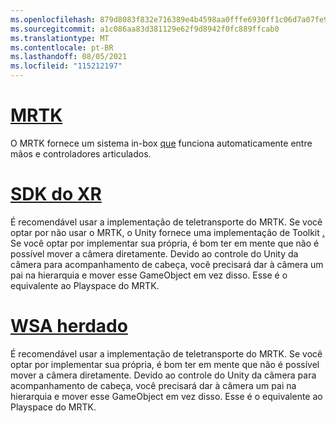 ```yaml
---
ms.openlocfilehash: 879d8083f832e716389e4b4598aa0fffe6930ff1c06d7a07fe9e4dacc98e7937
ms.sourcegitcommit: a1c086aa83d381129e62f9d8942f0fc889ffcab0
ms.translationtype: MT
ms.contentlocale: pt-BR
ms.lasthandoff: 08/05/2021
ms.locfileid: "115212197"
---
```

# <a name="mrtk"></a>[MRTK](#tab/mrtk)
<!-- NEVER CHANGE THE ABOVE LINE! -->

O MRTK fornece um sistema in-box [que](/windows/mixed-reality/mrtk-unity/features/teleport-system/teleport-system) funciona automaticamente entre mãos e controladores articulados.

# <a name="xr-sdk"></a>[SDK do XR](#tab/xr)
<!-- NEVER CHANGE THE ABOVE LINE! -->

É recomendável usar a implementação de teletransporte do MRTK.
Se você optar por não usar o MRTK, o Unity fornece uma implementação de Toolkit [.](https://docs.unity3d.com/Packages/com.unity.xr.interaction.toolkit@1.0/manual/locomotion.html)
Se você optar por implementar sua própria, é bom ter em mente que não é possível mover a câmera diretamente. Devido ao controle do Unity da câmera para acompanhamento de cabeça, você precisará dar à câmera um pai na hierarquia e mover esse GameObject em vez disso. Esse é o equivalente ao Playspace do MRTK.

# <a name="legacy-wsa"></a>[WSA herdado](#tab/wsa)
<!-- NEVER CHANGE THE ABOVE LINE! -->

É recomendável usar a implementação de teletransporte do MRTK.
Se você optar por implementar sua própria, é bom ter em mente que não é possível mover a câmera diretamente. Devido ao controle do Unity da câmera para acompanhamento de cabeça, você precisará dar à câmera um pai na hierarquia e mover esse GameObject em vez disso. Esse é o equivalente ao Playspace do MRTK.